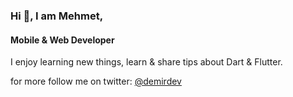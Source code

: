 ### Hi 👋, I am Mehmet,
#### Mobile & Web Developer
I enjoy learning new things, learn & share tips about Dart & Flutter.

for more follow me on twitter:
[@demirdev](https://twitter.com/demirdev)

